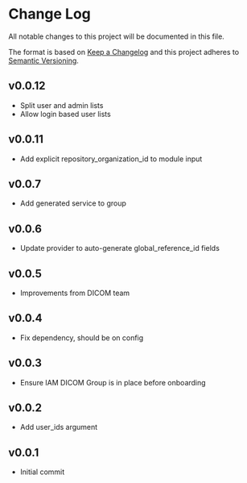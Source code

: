 # Change Log
All notable changes to this project will be documented in this file.

The format is based on [Keep a Changelog](http://keepachangelog.com/)
and this project adheres to [Semantic Versioning](http://semver.org/).

## v0.0.12
- Split user and admin lists
- Allow login based user lists

## v0.0.11
- Add explicit repository_organization_id to module input

## v0.0.7
- Add generated service to group

## v0.0.6
- Update provider to auto-generate global_reference_id fields

## v0.0.5
- Improvements from DICOM team

## v0.0.4
- Fix dependency, should be on config

## v0.0.3
- Ensure IAM DICOM Group is in place before onboarding

## v0.0.2
- Add user_ids argument

## v0.0.1
- Initial commit
